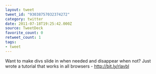 ```yaml
---
layout: tweet
tweet_id: "93038757032374272"
category: twitter
date: 2011-07-18T19:25:42.000Z
source: TweetDeck
favorite_count: 0
retweet_count: 1
tags:
- tweet
---
```


Want to make divs slide in when needed and disappear when not? Just wrote a tutorial that works in all browsers - http://bit.ly/rlavbl
